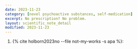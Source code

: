 ```yaml
---
date: 2023-11-23
category: [novel psychoactive substances, self-medication]
excerpt: No prescription? No problem.
layout: scientific_note_detail
modified: 2023-11-23
---
```


1. {% cite holborn2023no --file not-my-works -s apa %}:
